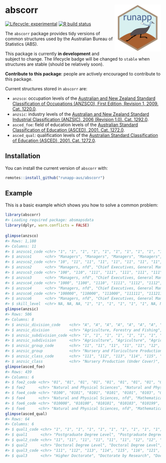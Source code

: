
<!-- README.md is generated from README.Rmd. Please edit that file -->

# abscorr <img src="man/figures/apple-touch-icon-152x152.png" align="right" style="height:150px"/>

<!-- badges: start -->

[![Lifecycle:
experimental](https://img.shields.io/badge/lifecycle-experimental-orange.svg)](https://www.tidyverse.org/lifecycle/#experimental)
[![R build
status](https://github.com/runapp-aus/abscorr/workflows/R-CMD-check/badge.svg)](https://github.com/runapp-aus/abscorr/actions)
<!-- badges: end -->

The `abscorr` package provides tidy versions of common structures used
by the Australian Bureau of Statistics (ABS).

This package is currently **in development** and subject to change. The
lifecycle badge will be changed to `stable` when structures are stable
(should be relatively soon).

**Contribute to this package**: people are actively encouraged to
contribute to this package.

Current structures stored in `abscorr` are:

  - `anzsco`: occupation levels of the [Australian and New Zealand
    Standard Classification of Occupations (ANZSCO), First Edition,
    Revision 1, 2009.
    Cat. 1220.0](https://www.abs.gov.au/AUSSTATS/abs@.nsf/DetailsPage/1220.0First%20Edition,%20Revision%201?OpenDocument).
  - `anzsic`: industry levels of the [Australian and New Zealand
    Standard Industrial Classification (ANZSIC), 2006 (Revision 1.0).
    Cat. 1292.0](https://www.abs.gov.au/ausstats/abs@.nsf/0/20C5B5A4F46DF95BCA25711F00146D75?opendocument).
  - `asced_foe`: field of education levels of the [Australian Standard
    Classification of Education (ASCED), 2001.
    Cat. 1272.0](https://www.abs.gov.au/ausstats/abs@.nsf/mf/1272.0).
  - `asced_qual`: qualification levels of the [Australian Standard
    Classification of Education (ASCED), 2001.
    Cat. 1272.0](https://www.abs.gov.au/ausstats/abs@.nsf/mf/1272.0).

## Installation

You can install the current version of `abscorr` with:

``` r
remotes::install_github("runapp-aus/abscorr")
```

## Example

This is a basic example which shows you how to solve a common problem:

``` r
library(abscorr)
#> Loading required package: absmapsdata
library(dplyr, warn.conflicts = FALSE)

glimpse(anzsco)
#> Rows: 1,180
#> Columns: 11
#> $ anzsco1_code <chr> "1", "1", "1", "1", "1", "1", "1", "1", "1", "1", "1", "…
#> $ anzsco1      <chr> "Managers", "Managers", "Managers", "Managers", "Manager…
#> $ anzsco2_code <chr> "10", "11", "11", "11", "11", "11", "11", "11", "11", "1…
#> $ anzsco2      <chr> "Managers, nfd", "Chief Executives, General Managers and…
#> $ anzsco3_code <chr> "100", "110", "111", "111", "111", "111", "111", "111", …
#> $ anzsco3      <chr> "Managers, nfd", "Chief Executives, General Managers and…
#> $ anzsco4_code <chr> "1000", "1100", "1110", "1111", "1112", "1112", "1113", …
#> $ anzsco4      <chr> "Managers, nfd", "Chief Executives, General Managers and…
#> $ anzsco6_code <chr> "100000", "110000", "111000", "111111", "111211", "11121…
#> $ anzsco6      <chr> "Managers, nfd", "Chief Executives, General Managers and…
#> $ skill_level  <chr> NA, NA, NA, "1", "1", "1", "1", "1", "1", NA, NA, "1", "…
glimpse(anzsic)
#> Rows: 506
#> Columns: 8
#> $ anzsic_division_code    <chr> "A", "A", "A", "A", "A", "A", "A", "A", "A", …
#> $ anzsic_division         <chr> "Agriculture, Forestry and Fishing", "Agricul…
#> $ anzsic_subdivision_code <chr> "1", "1", "1", "1", "1", "1", "1", "1", "1", …
#> $ anzsic_subdivision      <chr> "Agriculture", "Agriculture", "Agriculture", …
#> $ anzsic_group_code       <chr> "11", "11", "11", "11", "11", "12", "12", "12…
#> $ anzsic_group            <chr> "Nursery and Floriculture Production", "Nurse…
#> $ anzsic_class_code       <chr> "111", "112", "113", "114", "115", "121", "12…
#> $ anzsic_class            <chr> "Nursery Production (Under Cover)", "Nursery …
glimpse(asced_foe)
#> Rows: 439
#> Columns: 6
#> $ foe2_code <chr> "01", "01", "01", "01", "01", "01", "01", "01", "01", "01",…
#> $ foe2      <chr> "Natural and Physical Sciences", "Natural and Physical Scie…
#> $ foe4_code <chr> "0100", "0101", "0101", "0101", "0101", "0103", "0103", "01…
#> $ foe4      <chr> "Natural and Physical Sciences, nfd", "Mathematical Science…
#> $ foe6_code <chr> "010000", "010100", "010101", "010103", "010199", "010300",…
#> $ foe6      <chr> "Natural and Physical Sciences, nfd", "Mathematical Science…
glimpse(asced_qual)
#> Rows: 64
#> Columns: 6
#> $ qual1_code <chr> "1", "1", "1", "1", "1", "1", "1", "1", "1", "1", "1", "2"…
#> $ qual1      <chr> "Postgraduate Degree Level", "Postgraduate Degree Level", …
#> $ qual2_code <chr> "11", "11", "11", "11", "11", "11", "12", "12", "12", "12"…
#> $ qual2      <chr> "Doctoral Degree Level", "Doctoral Degree Level", "Doctora…
#> $ qual3_code <chr> "111", "112", "113", "114", "115", "116", "121", "122", "1…
#> $ qual3      <chr> "Higher Doctorate", "Doctorate by Research", "Doctorate by…
```
